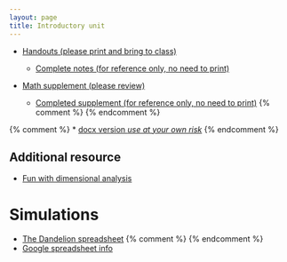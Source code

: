 ```yaml
---
layout: page
title: Introductory unit
---
```


* [Handouts (please print and bring to class)](/materials/intro.handouts.pdf)
  * [Complete notes (for reference only, no need to print)](/materials/intro.complete.pdf)

* [Math supplement (please review)](/materials/math.handouts.pdf)
  * [Completed supplement (for reference only, no need to print)](/materials/math.complete.pdf)
{% comment %} 
{% endcomment %} 

{% comment %} 
	* [docx version _use at your own risk_](/materials/intro.handouts.docx)
{% endcomment %} 

## Additional resource

* [Fun with dimensional analysis](http://www.alysion.org/dimensional/fun.htm)

# Simulations

* [The Dandelion spreadsheet](http://tinyurl.com/DandelionModel2022)
{% comment %} 
{% endcomment %} 
* [Google spreadsheet info](spreadsheets.html)
